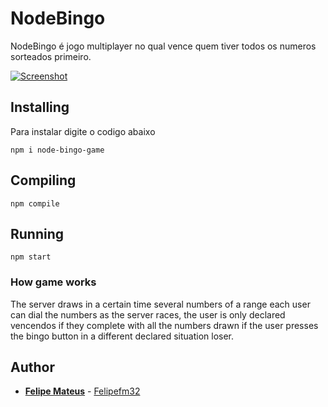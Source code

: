 # NodeBingo

NodeBingo é jogo multiplayer no qual vence quem tiver todos os numeros sorteados primeiro.

[![Screenshot](https://felipefm32.com/wp-content/uploads/2019/09/2019-09-18.png "screenshot")](https://felipefm32.com/wp-content/uploads/2019/09/2019-09-18.png "screenshot")

## Installing

Para instalar digite o codigo abaixo

```
npm i node-bingo-game
```

## Compiling

```
npm compile
```


## Running

```
npm start
```

### How game works

The server draws in a certain time several numbers of a range each user can dial the numbers as the server races, the user is only declared vencendos if they complete with all the numbers drawn if the user presses the bingo button in a different declared situation loser.


## Author

* **[Felipe Mateus](https://felipefm32.com)** - [Felipefm32](https://github.com/felipefm32)

